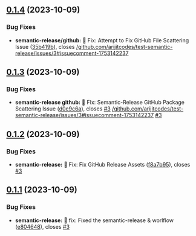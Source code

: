 ## [0.1.4](https://github.com/arijitcodes/test-semantic-release/compare/v0.1.3...v0.1.4) (2023-10-09)


### Bug Fixes

* **semantic-release/github:** 🐛 Fix: Attempt to Fix GitHub File Scattering Issue ([35b419b](https://github.com/arijitcodes/test-semantic-release/commit/35b419b5adb05284f5482cf71c36e7211711a853)), closes [/github.com/arijitcodes/test-semantic-release/issues/3#issuecomment-1753142237](https://github.com//github.com/arijitcodes/test-semantic-release/issues/3/issues/issuecomment-1753142237)

## [0.1.3](https://github.com/arijitcodes/test-semantic-release/compare/v0.1.2...v0.1.3) (2023-10-09)


### Bug Fixes

* **semantic-release github:** :bug: FIx: Semantic-Release GitHub Package Scattering Issue ([d0e9c6a](https://github.com/arijitcodes/test-semantic-release/commit/d0e9c6a9e0b0b4f98902e519affe8339a784dae8)), closes [#3](https://github.com/arijitcodes/test-semantic-release/issues/3) [/github.com/arijitcodes/test-semantic-release/issues/3#issuecomment-1753142237](https://github.com//github.com/arijitcodes/test-semantic-release/issues/3/issues/issuecomment-1753142237) [#3](https://github.com/arijitcodes/test-semantic-release/issues/3)

## [0.1.2](https://github.com/arijitcodes/test-semantic-release/compare/v0.1.1...v0.1.2) (2023-10-09)


### Bug Fixes

* **semantic-release:** :bug: Fix: Fix GitHub Release Assets ([f8a7b95](https://github.com/arijitcodes/test-semantic-release/commit/f8a7b9543fe7afd841309e265cc3de3d68401981)), closes [#3](https://github.com/arijitcodes/test-semantic-release/issues/3)

## [0.1.1](https://github.com/arijitcodes/test-semantic-release/compare/v0.1.0...v0.1.1) (2023-10-09)


### Bug Fixes

* **semantic-release:** :bug: fix: Fixed the semantic-release & worlflow ([e804648](https://github.com/arijitcodes/test-semantic-release/commit/e8046480ef8444d3bf314116c41b1d4e17b45e5b)), closes [#3](https://github.com/arijitcodes/test-semantic-release/issues/3)
